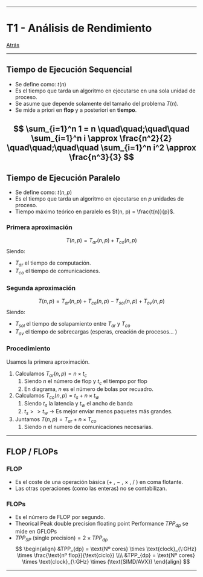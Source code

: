 
---
# T1 - Análisis de Rendimiento

[Atrás](../README.md)

---
## Tiempo de Ejecución Sequencial
- Se define como: $t(n)$ 
- Es el tiempo que tarda un algoritmo en ejecutarse en una sola unidad de proceso.
- Se asume que depende solamente del tamaño del problema $T(n)$.
- Se mide a priori en **flop** y a posteriori en **tiempo**.

$$
\sum_{i=1}^n 1 = n \quad\quad;\quad\quad \sum_{i=1}^n i \approx \frac{n^2}{2} \quad\quad;\quad\quad \sum_{i=1}^n i^2 \approx \frac{n^3}{3}
$$
---
## Tiempo de Ejecución Paralelo
- Se define como: $t(n, p)$ 
- Es el tiempo que tarda un algoritmo en ejecutarse en $p$ unidades de proceso.
- Tiempo máximo teórico en paralelo es $t(n, p) = \frac{t(n)}{p}$.
### Primera aproximación
$$T(n, p) = T_{ar}(n, p) + T_{co}(n, p)$$
Siendo:
- $T_{ar}$ el tiempo de computación.
- $T_{co}$ el tiempo de comunicaciones.

### Segunda aproximación
$$T(n, p) = T_{ar}(n, p) + T_{co}(n, p) - T_{sol}(n, p) + T_{ov}(n, p)$$
Siendo:
- $T_{sol}$ el tiempo de solapamiento entre $T_{ar}$ y $T_{co}$
- $T_{ov}$ el tiempo de sobrecargas (esperas, creación de procesos... )

### Procedimiento
Usamos la primera aproximación.
1. Calculamos $T_{ar}(n, p) = n \times t_c$ 
	1. Siendo $n$ el número de flop y $t_c$ el tiempo por flop
	2. En diagrama, $n$ es el número de bolas por recuadro.
2. Calculamos $T_{co}(n, p) = t_s + n \times t_w$
	1. Siendo $t_s$ la latencia y $t_w$ el ancho de banda
	2. $t_s >> t_w$ -> Es mejor enviar menos paquetes más grandes.
3. Juntamos $T(n, p) = T_{ar} + n \times T_{co}$
	1. Siendo $n$ el numero de comunicaciones necesarias.

---
## FLOP / FLOPs
### FLOP
- Es el coste de una operación básica ($+$ , $-$ , $\times$ , $/$ ) en coma flotante.
- Las  otras operaciones (como las enteras) no se contabilizan.
### FLOPs
- Es el número de FLOP por segundo.
- Theorical Peak double precision floating point Performance $TPP_{dp}$ se mide en GFLOPs
- $TPP_{SP} \:\text{(single precision)} = 2\times TPP_{dp}$
$$
\begin{align}
&TPP_{dp} = \text{Nº cores} \times \text{clock}_{\:GHz} \times \frac{\text{nº flop}}{\text{ciclo}} \\\\
&TPP_{dp} = \text{Nº cores} \times \text{clock}_{\:GHz} \times (\text{SIMD/AVX})
\end{align}
$$

---
